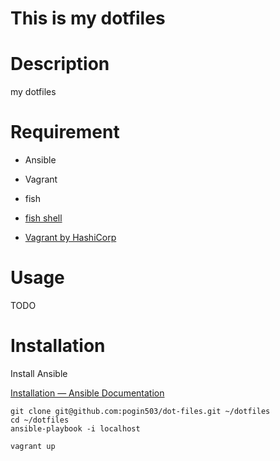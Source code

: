 # This is my dotfiles

# Description
my dotfiles

# Requirement
- Ansible
- Vagrant
- fish

- [fish shell](https://fishshell.com/)
- [Vagrant by HashiCorp](https://www.vagrantup.com/)

# Usage

TODO

# Installation

Install Ansible

[Installation — Ansible Documentation](http://docs.ansible.com/ansible/intro_installation.html)

```
git clone git@github.com:pogin503/dot-files.git ~/dotfiles
cd ~/dotfiles
ansible-playbook -i localhost
````

```
vagrant up
```


